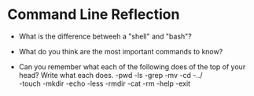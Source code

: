 # Command Line Reflection


* What is the difference betweeh a "shell" and "bash"?



* What do you think are the most important commands to know?


* Can you remember what each of the following does of the top of your head? Write what each does.
  -pwd 
  -ls 
  -grep 
  -mv 
  -cd 
  -../  
  -touch 
  -mkdir 
  -echo 
  -less 
  -rmdir 
  -cat 
  -rm 
  -help 
  -exit 